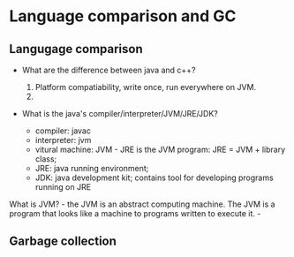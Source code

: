 # Language comparison and GC

## Langugage comparison

- What are the difference between java and c++?
    1. Platform compatiability, write once, run everywhere on JVM.
    2. 
    
- What is the java's compiler/interpreter/JVM/JRE/JDK?
    - compiler: javac
    - interpreter: jvm
    - vitural machine: JVM - JRE is the JVM program: JRE = JVM + library class;
    - JRE: java running environment; 
    - JDK: java development kit; contains tool for developing programs running on JRE

What is JVM?
    - the JVM is an abstract computing machine. The JVM is a program that looks like a machine to programs written to execute it.
    - 

## Garbage collection
